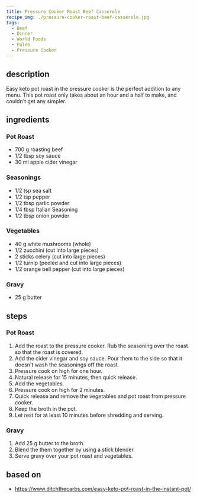 ```yaml
---
title: Pressure Cooker Roast Beef Casserole
recipe_img: ./pressure-cooker-roast-beef-casserole.jpg
tags:
  - Beef
  - Dinner
  - World Foods
  - Paleo
  - Pressure Cooker
---
```


<!-- markdownlint-disable MD024 -->

## description

Easy keto pot roast in the pressure cooker is the perfect addition to any menu. This pot roast only takes about an hour and a half to make, and couldn't get any simpler.

## ingredients

### Pot Roast

- 700 g roasting beef
- 1/2 tbsp soy sauce
- 30 ml apple cider vinegar

### Seasonings

- 1/2 tsp sea salt
- 1/2 tsp pepper
- 1/2 tbsp garlic powder
- 1/4 tbsp Italian Seasoning
- 1/2 tbsp onion powder

### Vegetables

- 40 g white mushrooms (whole)
- 1/2 zucchini (cut into large pieces)
- 2 sticks celery (cut into large pieces)
- 1/2 turnip (peeled and cut into large pieces)
- 1/2 orange bell pepper (cut into large pieces)

### Gravy

- 25 g butter

## steps

### Pot Roast

1. Add the roast to the pressure cooker. Rub the seasoning over the roast so that the roast is covered.
2. Add the cider vinegar and soy sauce. Pour them to the side so that it doesn't wash the seasonings off the roast.
3. Pressure cook on high for one hour.
4. Natural release for 15 minutes, then quick release.
5. Add the vegetables.
6. Pressure cook on high for 2 minutes.
7. Quick release and remove the vegetables and pot roast from pressure cooker.
8. Keep the broth in the pot.
9. Let rest for at least 10 minutes before shredding and serving.

### Gravy

1. Add 25 g butter to the broth.
2. Blend the them together by using a stick blender.
3. Serve gravy over your pot roast and vegetables.

## based on

- https://www.ditchthecarbs.com/easy-keto-pot-roast-in-the-instant-pot/
<!-- markdownlint-enable MD024 -->
